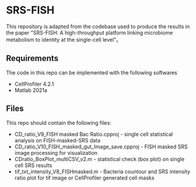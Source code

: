 # SRS-FISH

This repository is adapted from the codebase used to produce the results in the paper "SRS-FISH: A high-throughput platform linking microbiome
metabolism to identity at the single-cell level"。

## Requirements
The code in this repo can be implemented with the following softwares
* CellProfiler 4.2.1
* Matlab 2021a

## Files
This repo should contain the following files:
* CD_ratio_V9_FISH masked Bac Ratio.cpproj - single cell statistical analysis on FISH-masked-SRS data
* CD_ratio_V10_FISH_masked_gut_Image_save.cpproj - FISH masked SRS image processing for visualization
* CDratio_BoxPlot_multiCSV_v2.m - statistical check (box plot) on single cell SRS results 
* tif_txt_intensity_V8_FISHmasked.m - Bacteria countour and SRS intensity ratio plot for tif image or CellProfiler generated cell masks 
